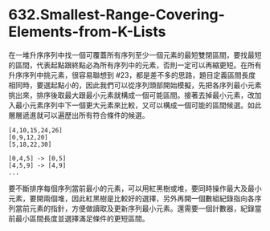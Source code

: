 # 632.Smallest-Range-Covering-Elements-from-K-Lists

在一堆升序序列中找一個可覆蓋所有序列至少一個元素的最短雙閉區間，要找最短的區間，代表起點跟終點必為所有序列中的元素，否則一定可以再縮更短。在所有升序序列中挑元素，很容易聯想到 #23，都是差不多的思路，題目定義區間長度相同時，要選起點小的，因此我們可以從序列頭部開始模擬，先把各序列最小元素挑出來，排序後取最大跟最小元素就構成一個可能區間。接著去掉最小元素，改加入最小元素序列中下一個更大元素來比較，又可以構成一個可能的區間候選。如此層層遞進就可以遍歷出所有符合條件的候選。

```
[4,10,15,24,26]
[0,9,12,20]
[5,18,22,30]

[0,4,5] -> [0,5]
[4,5,9] -> [4,9]
...
```

要不斷排序每個序列當前最小的元素，可以用紅黑樹或堆，要同時操作最大及最小元素，要開兩個堆，因此紅黑樹是比較好的選擇，另外再開一個數組紀錄指向各序列當前元素的指針，方便做讀取及更新序列最小元素。還需要一個計數器，紀錄當前最小區間長度並選擇滿足條件的更短區間。
